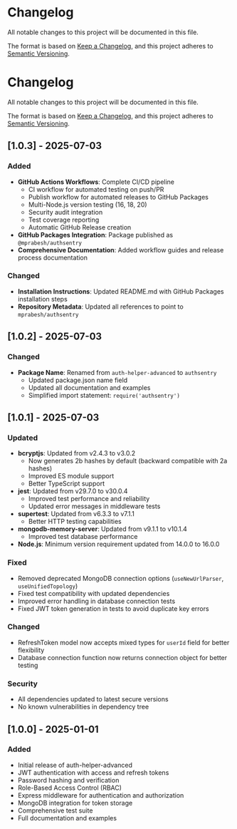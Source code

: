 # Changelog

All notable changes to this project will be documented in this file.

The format is based on [Keep a Changelog](https://keepachangelog.com/en/1.0.0/),
and this project adheres to [Semantic Versioning](https://semver.org/spec/v2.0.0.html).

# Changelog

All notable changes to this project will be documented in this file.

The format is based on [Keep a Changelog](https://keepachangelog.com/en/1.0.0/),
and this project adheres to [Semantic Versioning](https://semver.org/spec/v2.0.0.html).

## [1.0.3] - 2025-07-03

### Added
- **GitHub Actions Workflows**: Complete CI/CD pipeline
  - CI workflow for automated testing on push/PR
  - Publish workflow for automated releases to GitHub Packages
  - Multi-Node.js version testing (16, 18, 20)
  - Security audit integration
  - Test coverage reporting
  - Automatic GitHub Release creation
- **GitHub Packages Integration**: Package published as `@mprabesh/authsentry`
- **Comprehensive Documentation**: Added workflow guides and release process documentation

### Changed
- **Installation Instructions**: Updated README.md with GitHub Packages installation steps
- **Repository Metadata**: Updated all references to point to `mprabesh/authsentry`

## [1.0.2] - 2025-07-03

### Changed
- **Package Name**: Renamed from `auth-helper-advanced` to `authsentry`
  - Updated package.json name field
  - Updated all documentation and examples
  - Simplified import statement: `require('authsentry')`

## [1.0.1] - 2025-07-03

### Updated
- **bcryptjs**: Updated from v2.4.3 to v3.0.2
  - Now generates 2b hashes by default (backward compatible with 2a hashes)
  - Improved ES module support
  - Better TypeScript support
- **jest**: Updated from v29.7.0 to v30.0.4
  - Improved test performance and reliability
  - Updated error messages in middleware tests
- **supertest**: Updated from v6.3.3 to v7.1.1
  - Better HTTP testing capabilities
- **mongodb-memory-server**: Updated from v9.1.1 to v10.1.4
  - Improved test database performance
- **Node.js**: Minimum version requirement updated from 14.0.0 to 16.0.0

### Fixed
- Removed deprecated MongoDB connection options (`useNewUrlParser`, `useUnifiedTopology`)
- Fixed test compatibility with updated dependencies
- Improved error handling in database connection tests
- Fixed JWT token generation in tests to avoid duplicate key errors

### Changed
- RefreshToken model now accepts mixed types for `userId` field for better flexibility
- Database connection function now returns connection object for better testing

### Security
- All dependencies updated to latest secure versions
- No known vulnerabilities in dependency tree

## [1.0.0] - 2025-01-01

### Added
- Initial release of auth-helper-advanced
- JWT authentication with access and refresh tokens
- Password hashing and verification
- Role-Based Access Control (RBAC)
- Express middleware for authentication and authorization
- MongoDB integration for token storage
- Comprehensive test suite
- Full documentation and examples
